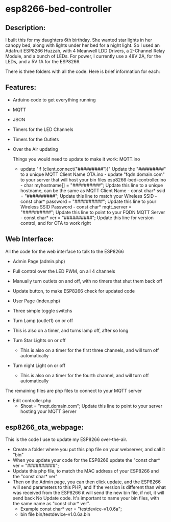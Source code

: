 # esp8266-bed-controller

## Description:
I built this for my daughters 6th birthday. She wanted star lights in her canopy bed, along with lights under her bed for a night light. So I used an Adafruit ESP8266 Huzzah, with 4 Meanwell LDD Drivers, a 2-Channel Relay Module, and a bunch of LEDs. For power, I currently use a 48V 2A, for the LEDs, and a 5V 1A for the ESP8266.  

There is three folders with all the code. Here is brief information for each:

## Features:
- Arduino code to get everything running
- MQTT
- JSON
- Timers for the LED Channels
- Timers for the Outlets
- Over the Air updating
  
  Things you would need to update to make it work:
    MQTT.ino
     - update "if (client.connect("#########"))" Update the "#########" to a unique MQTT Client Name
    OTA.ino
      - update "fqdn.domain.com" to your server that will host your bin files
    esp8266-bed-controller.ino
      - char myhostname[] = "##########"; Update this line to a unique hostname, can be the same as MQTT Client Name
      - const char* ssid = "##########"; Update this line to match your Wireless SSID
      - const char* password = "##########"; Update this line to your Wireless SSID Password
      - const char* mqtt_server = "##########"; Update this line to point to your FQDN MQTT Server
      - const char* ver = "##########"; Update this line for version control, and for OTA to work right
      
## Web Interface:
All the code for the web interface to talk to the ESP8266
- Admin Page (admin.php)
- Full control over the LED PWM, on all 4 channels
- Manually turn outlets on and off, with no timers that shut them back off
- Update button, to make ESP8266 check for updated code

- User Page (index.php)
- Three simple toggle switchs
- Turn Lamp (outlet1) on or off
- This is also on a timer, and turns lamp off, after so long
- Turn Star Lights on or off
  - This is also on a timer for the first three channels, and will turn off automatically
- Turn night Light on or off
  - This is also on a timer for the fourth channel, and will turn off automatically
  
The remaining files are php files to connect to your MQTT server
- Edit controller.php
    - $host = "mqtt.domain.com"; Update this line to point to your server hosting your MQTT Server
          
## esp8266_ota_webpage:
This is the code I use to update my ESP8266 over-the-air.
- Create a folder where you put this php file on your webserver, and call it "bin"
- When you update your code for the ESP8266 update the "const char* ver = "##########";
- Update this php file, to match the MAC address of your ESP8266 and the "const char* ver"
- Then on the Admin page, you can then click update, and the ESP8266 will send parameters to this PHP, and if the version is different than what was received from the ESP8266 it will send the new bin file, if not, it will send back No Update code. It's important to name your bin files, with the same name as "const char* ver". 
  - Example const char* ver = "testdevice-v1.0.6a"; 
  - bin file bin/testdevice-v1.0.6a.bin
